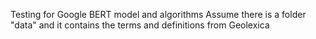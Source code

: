 Testing for Google BERT model and algorithms
Assume there is a folder "data" and it contains the terms and definitions from Geolexica